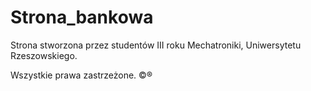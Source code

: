 # Strona_bankowa

Strona stworzona przez studentów III roku Mechatroniki, Uniwersytetu Rzeszowskiego. 


Wszystkie prawa zastrzeżone. ©®
